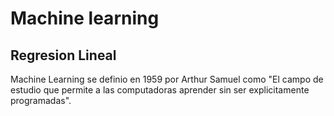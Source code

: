 # Machine learning

## Regresion Lineal

Machine Learning se definio en 1959 por Arthur Samuel como "El campo de estudio que permite a las computadoras aprender sin ser explicitamente programadas".
